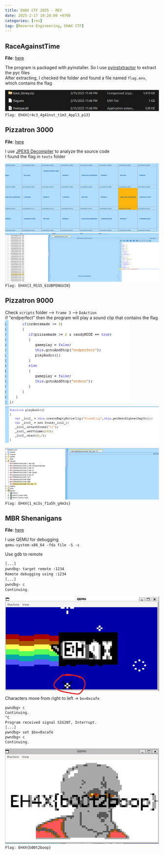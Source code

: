 ```yaml
---
title: EHAX CTF 2025 - REV
date: 2025-2-17 10:20:00 +0700
categories: [rev]
tag: [Reverse Engineering, EHAX CTF]
---
```


## RaceAgainstTime      
**File**: [here](/assets/EHAX%20CTF%202025/RaceAgainstTime.zip)      

The program is packaged with pyinstaller. So I use [pyinstxtractor](https://pyinstxtractor-web.netlify.app/) to extract the pyc files                                   
After extracting, I checked the folder and found a file named `flag.env`, which contains the flag           

![alt text](/assets/EHAX%20CTF%202025/image.png)          
`Flag: EH4X{r4c3_4g41nst_t1m3_4ppl3_p13}`       

## Pizzatron 3000       
**File**: [here](/assets/EHAX%20CTF%202025/Pizzatron%203000.zip)        

I use [JPEXS Decompiler](https://github.com/jindrapetrik/jpexs-decompiler/releases) to analyze the source code              
I found the flag in `texts` folder      

![alt text](/assets/EHAX%20CTF%202025/image-1.png)        
![alt text](/assets/EHAX%20CTF%202025/image-2.png)            
`Flag: EH4X{I_M1S5_61UBPENGUIN}`            

## Pizzatron 9000           
Check `scripts` folder --> `frame 3` --> `DoAction`         
if "endperfect" then the program will play a sound clip that contains the flag                     
![alt text](/assets/EHAX%20CTF%202025/image-3.png)                            
![alt text](/assets/EHAX%20CTF%202025/image-4.png)                     

![alt text](/assets/EHAX%20CTF%202025/image-5.png)                      
`Flag: EH4X{1_mi5s_f1a5h_g4m3s}`                   

## MBR Shenanigans          
**File**: [here](/assets/EHAX%20CTF%202025/MBR%20Shenanigans.zip)

I use QEMU for debugging                          
`qemu-system-x86_64 -fda file -S -s`                

Use gdb to remote           
```bash
[...]
pwndbg> target remote :1234
Remote debugging using :1234
[...]
pwndbg> c
Continuing.
```

![alt text](/assets/EHAX%20CTF%202025/image-6.png)             
Characters move from right to left -> `bx=0xcafe`               

```
pwndbg> c
Continuing.
^C
Program received signal SIGINT, Interrupt.
[...]
pwndbg> set $bx=0xcafe
pwndbg> c
Continuing.
``` 

![alt text](/assets/EHAX%20CTF%202025/image-7.png)             
`Flag: EH4X{b00t2boop}`             
